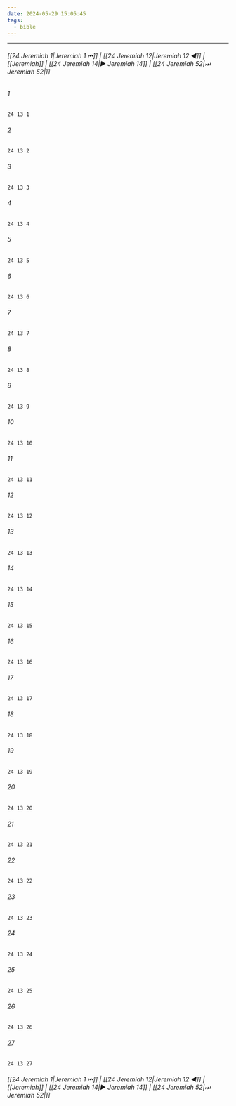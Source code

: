 ```yaml
---
date: 2024-05-29 15:05:45
tags:
  - bible
---
```

___

###### [[24 Jeremiah 1|Jeremiah 1 ⏮]] | [[24 Jeremiah 12|Jeremiah 12 ◀]] | [[Jeremiah]] | [[24 Jeremiah 14|▶ Jeremiah 14]] | [[24 Jeremiah 52|⏭ Jeremiah 52|]]

###### 1
``` verse
24 13 1 
```
###### 2
``` verse
24 13 2 
```
###### 3
``` verse
24 13 3 
```
###### 4
``` verse
24 13 4 
```
###### 5
``` verse
24 13 5 
```
###### 6
``` verse
24 13 6 
```
###### 7
``` verse
24 13 7 
```
###### 8
``` verse
24 13 8 
```
###### 9
``` verse
24 13 9 
```
###### 10
``` verse
24 13 10 
```
###### 11
``` verse
24 13 11 
```
###### 12
``` verse
24 13 12 
```
###### 13
``` verse
24 13 13 
```
###### 14
``` verse
24 13 14 
```
###### 15
``` verse
24 13 15 
```
###### 16
``` verse
24 13 16 
```
###### 17
``` verse
24 13 17 
```
###### 18
``` verse
24 13 18 
```
###### 19
``` verse
24 13 19 
```
###### 20
``` verse
24 13 20 
```
###### 21
``` verse
24 13 21 
```
###### 22
``` verse
24 13 22 
```
###### 23
``` verse
24 13 23 
```
###### 24
``` verse
24 13 24 
```
###### 25
``` verse
24 13 25 
```
###### 26
``` verse
24 13 26 
```
###### 27
``` verse
24 13 27 
```

###### [[24 Jeremiah 1|Jeremiah 1 ⏮]] | [[24 Jeremiah 12|Jeremiah 12 ◀]] | [[Jeremiah]] | [[24 Jeremiah 14|▶ Jeremiah 14]] | [[24 Jeremiah 52|⏭ Jeremiah 52|]]

